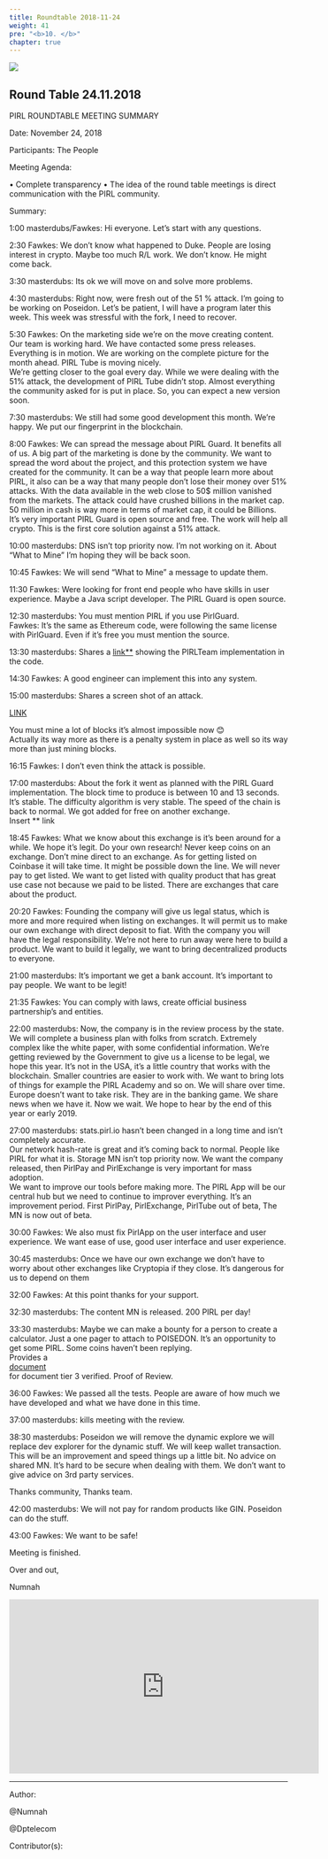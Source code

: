```yaml
---
title: Roundtable 2018-11-24
weight: 41
pre: "<b>10. </b>"
chapter: true
---
```

![](/images_headers/round_table.png)


## Round Table 24.11.2018

PIRL ROUNDTABLE MEETING SUMMARY


Date: November 24, 2018


Participants: The People


Meeting Agenda:


•	Complete transparency
•	The idea of the round table meetings is direct communication with the PIRL community.


Summary:


1:00 masterdubs/Fawkes: Hi everyone. Let’s start with any questions.


2:30 Fawkes: We don’t know what happened to Duke. 
People are losing interest in crypto. 
Maybe too much R/L work. 
We don’t know. 
He might come back.


3:30 masterdubs: Its ok we will move on and solve more problems.  


4:30 masterdubs: Right now, were fresh out of the 51 % attack. 
I’m going to be working on Poseidon. 
Let’s be patient, I will have a program later this week. 
This week was stressful with the fork, 
I need to recover.


5:30 Fawkes: On the marketing side we’re on the move creating content. 
Our team is working hard. 
We have contacted some press releases.
Everything is in motion. 
We are working on the complete picture for the month ahead. 
PIRL Tube is moving nicely.  
We’re getting closer to the goal every day. 
While we were dealing with the 51% attack, the development of PIRL Tube didn’t stop. 
Almost everything the community asked for is put in place. 
So, you can expect a new version soon.


7:30 masterdubs: We still had some good development this month. 
We’re happy. We put our fingerprint in the blockchain.


8:00 Fawkes: We can spread the message about PIRL Guard. 
It benefits all of us. 
A big part of the marketing 
is done by the community. 
We want to spread the word about the project, and this protection system we have created for the community. 
It can be a way that people learn more about PIRL, it also can be a way that many people don’t lose their money over 51% attacks. 
With the data available in the web close to 50$ million vanished from the markets. 
The attack could have crushed billions in the market cap. 50 million in cash is way more in terms of market cap, it could be Billions. 
It’s very important PIRL Guard is open source and free. 
The work will help all crypto. 
This is the first core solution against a 51% attack.


10:00 masterdubs: DNS isn’t top priority now. I’m not working on it.
 About “What to Mine” I’m hoping they will be back soon.
 
 
10:45 Fawkes: We will send “What to Mine” a message to update them.


11:30 Fawkes: Were looking for front end people who have skills in user experience. 
Maybe a Java script developer.
The PIRL Guard is open source.


12:30 masterdubs: You must mention PIRL if you use PirlGuard.  
Fawkes: It’s the same as Ethereum code, were following the same license with PirlGuard. 
Even if it’s free you must mention the source.


13:30 masterdubs: Shares a  [link**](https://cdn.discordapp.com/attachments/369152392094285834/515922921735061505/Capture_decran_2018-11-24_a_17.13.16.png) showing the PIRLTeam implementation in the code.


14:30 Fawkes: A good engineer can implement this into any system.


15:00 masterdubs: Shares a screen shot of an attack. 

[LINK ](https://cdn.discordapp.com/attachments/369152392094285834/515923268113399849/Capture_decran_2018-11-13_a_14.png)

You must mine a lot of blocks it’s almost impossible now 😊   
Actually its way more as there is a penalty system in place as well so its way more than just mining blocks.


16:15 Fawkes: I don’t even think the attack is possible.


17:00 masterdubs: About the fork it went as planned with the PIRL Guard implementation. 
The block time to produce is between 10 and 13 seconds. 
It’s stable. The difficulty algorithm is very stable. 
The speed of the chain is back to normal. 
We got added for free on another exchange.  
Insert ** link


18:45 Fawkes: What we know about this exchange is it’s been around for a while. 
We hope it’s legit. 
Do your own research! 
Never keep coins on an exchange. 
Don’t mine direct to an exchange. 
As for getting listed on Coinbase it will take time. 
It might be possible down the line. 
We will never pay to get listed. 
We want to get listed with quality product that has great use case not because we paid to be listed. 
There are exchanges that care about the product.


20:20 Fawkes: Founding the company will give us legal status, which is more and more required when listing on exchanges. 
It will permit us to make our own exchange with direct deposit to fiat. 
With the company you will have the legal responsibility. 
We’re not here to run away were here to build a product. 
We want to build it legally, we want to bring decentralized products to everyone.


21:00 masterdubs: It’s important we get a bank account. It’s important to pay people. We want to be legit!


21:35 Fawkes: You can comply with laws, create official business partnership’s and entities.


22:00 masterdubs: Now, the company is in the review process by the state. 
We will complete a business plan with folks from scratch. 
Extremely complex like the white paper, with some confidential information. 
We’re getting reviewed by the Government to give us a license to be legal, we hope this year. 
It’s not in the USA, it’s a little country that works with the blockchain. 
Smaller countries are easier to work with. 
We want to bring lots of things for example the PIRL Academy and so on. 
We will share over time. Europe doesn’t want to take risk. 
They are in the banking game. We share news when we have it. 
Now we wait. 
We hope to hear by the end of this year or early 2019.


27:00 masterdubs: stats.pirl.io hasn’t been changed in a long time and isn’t completely accurate.  
Our network hash-rate is great and it’s coming back to normal. 
People like PIRL for what it is. Storage MN isn’t top priority now. 
We want the company released, then PirlPay and PirlExchange is very important for mass adoption.  
We want to improve our tools before making more. 
The PIRL App will be our central hub but we need to continue to improver everything. 
It’s an improvement period.
First PirlPay, PirlExchange, PirlTube out of beta, The MN is now out of beta.


30:00 Fawkes: We also must fix PirlApp on the user interface and user experience. 
We want ease of use, good user interface and user experience.


30:45 masterdubs: Once we have our own exchange we don’t have to worry about other exchanges like Cryptopia if they close. 
It’s dangerous for us to depend on them


32:00 Fawkes: At this point thanks for your support.


32:30 masterdubs: The content MN is released. 200 PIRL per day!


33:30 masterdubs: Maybe we can make a bounty for a person to create a calculator. 
Just a one pager to attach to POISEDON. 
It’s an opportunity to get some PIRL.
Some coins haven’t been replying.  
Provides a  
[document ](https://twitter.com/ProofOfReview/status/1066360795607588865)  
for document tier 3 verified.  Proof of Review.


36:00 Fawkes: We passed all the tests.
People are aware of how much we have developed and what we have done in this time.


37:00 masterdubs: kills meeting with the review.


38:30 masterdubs: Poseidon we will remove the dynamic explore we will replace dev explorer for the dynamic stuff. 
We will keep wallet transaction. 
This will be an improvement and speed things up a little bit.
No advice on shared MN. It’s hard to be secure when dealing with them. 
We don’t want to give advice on 3rd party services.


Thanks community, 
Thanks team.


42:00 masterdubs: We will not pay for random products like GIN. 
Poseidon can do the stuff.


43:00 Fawkes: We want to be safe!


Meeting is finished.


Over and out,


Numnah



<iframe width="560" height="315" src="https://pirl.live/ipns/QmPq5wsJx28EJaGHHxkBzbRgufVK3scJey2oM886iUQ175/#/details/0x4ca8c8109f38f4162a11fbacf3aa64c11cc11201851e4bdc2e39e00759cdc3cb" frameborder="0" allow="accelerometer; autoplay; encrypted-media; gyroscope; picture-in-picture" allowfullscreen></iframe>


---
Author:


@Numnah


@Dptelecom


Contributor(s):
